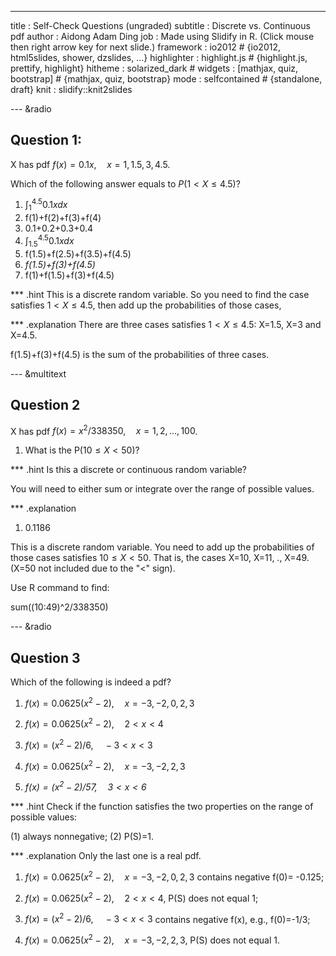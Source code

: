---
title       : Self-Check Questions (ungraded)
subtitle    : Discrete vs. Continuous pdf
author      : Aidong Adam Ding
job         :  Made using Slidify in R. (Click mouse then right arrow key for next slide.)
framework   : io2012        # {io2012, html5slides, shower, dzslides, ...}
highlighter : highlight.js  # {highlight.js, prettify, highlight}
hitheme     : solarized_dark      # 
widgets     : [mathjax, quiz, bootstrap]            # {mathjax, quiz, bootstrap}
mode        : selfcontained # {standalone, draft}
knit        : slidify::knit2slides

--- &radio

## Question 1: 

X has pdf $f(x)=0.1x,\quad x=1,1.5,3,4.5$. 

Which of the following answer equals to $P(1 \lt X \leq 4.5)$?

1. $\int_1^{4.5} {0.1xdx}$
2. f(1)+f(2)+f(3)+f(4)
3. 0.1+0.2+0.3+0.4 
4. $\int_{1.5}^{4.5} {0.1xdx}$
5. f(1.5)+f(2.5)+f(3.5)+f(4.5) 
6. _f(1.5)+f(3)+f(4.5)_
7. f(1)+f(1.5)+f(3)+f(4.5) 

*** .hint
This is a discrete random variable. So you need to find the case satisfies $1 \lt X \leq 4.5$, then add up the probabilities of those cases, 

*** .explanation
There are three cases satisfies $1 \lt X \leq 4.5$: X=1.5, X=3 and X=4.5. 

f(1.5)+f(3)+f(4.5) is the sum of the probabilities of three cases.

--- &multitext

## Question 2

X has pdf  $f(x)=x^2/338350,\quad x=1,2,...,100$. 

1. What is the P($10 \leq X \lt 50$)?

*** .hint
Is this a discrete or continuous random variable? 

You will need to either sum or integrate over the range of possible values.

*** .explanation
1. <span class="answer">0.1186</span>

This is a discrete random variable. You need to add up the probabilities of those cases satisfies $10 \leq X \lt 50$. That is, the cases X=10, X=11, ., X=49. (X=50 not included due to the "$\lt$" sign). 

Use R command to find: 

sum((10:49)\^2/338350)

--- &radio

## Question 3
Which of the following is indeed a pdf?

1. $f(x)=0.0625(x^2-2),\quad x=-3,-2,0,2,3$ 

2. $f(x)=0.0625(x^2-2),\quad 2 \lt x \lt 4$

3. $f(x)=(x^2-2)/6,\quad -3 \lt x \lt 3$

4. $f(x)=0.0625(x^2-2),\quad x=-3,-2,2,3$

5. _$f(x)=(x^2-2)/57,\quad 3 \lt x \lt 6$_

*** .hint
Check if the function satisfies the two properties on the range of possible values: 

(1) always nonnegative; (2) P(S)=1.

*** .explanation
Only the last one is a real pdf.

1. $f(x)=0.0625(x^2-2),\quad x=-3,-2,0,2,3$ contains negative f(0)= -0.125; 

2. $f(x)=0.0625(x^2-2),\quad 2 \lt x \lt 4$, P(S) does not equal 1; 

3. $f(x)=(x^2-2)/6,\quad -3 \lt x \lt 3$ contains negative f(x), e.g., f(0)=-1/3; 

4. $f(x)=0.0625(x^2-2),\quad x=-3,-2,2,3$, P(S) does not equal 1. 





